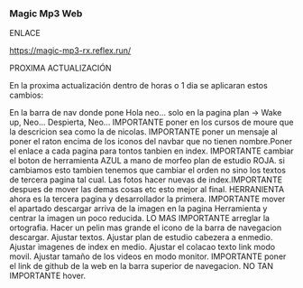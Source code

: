 ### Magic Mp3 Web ###


ENLACE

https://magic-mp3-rx.reflex.run/


PROXIMA ACTUALIZACIÓN

En la proxima actualización dentro de horas o 1 dia se aplicaran estos cambios:

En la barra de nav donde pone Hola neo... solo en la pagina plan -> Wake up, Neo... Despierta, Neo...
IMPORTANTE poner en los cursos de moure que la descricion sea como la de nicolas.
IMPORTANTE poner un mensaje al poner el raton encima de los iconos del navbar que no tienen nombre.Poner el enlace a cada pagina para tontos tanbien en index.
IMPORTANTE cambiar el boton de herramienta AZUL a mano de morfeo plan de estudio ROJA.
si cambiamos esto tambien tenemos que cambiar el orden no sino los textos de tercera pagina tal cual.
Las fotos hacer nuevas de index.IMPORTANTE despues de mover las demas cosas etc esto mejor al final.
HERRANIENTA ahora es la tercera pagina y desarrollador la primera.
IMPORTANTE mover el apartado descargar arriva de la imagen en la pagina Herramienta y centrar la imagen un poco reducida.
LO MAS IMPORTANTE arreglar la ortografia.
Hacer un pelin mas grande el icono de la barra de navegacion descargar.
Ajustar textos.
Ajustar plan de estudio cabezera a enmedio.
Ajustar imagenes de index en medio.
Ajustar el colacao texto link modo movil.
Ajustar tamaño de los videos en modo monitor.
IMPORTANTE poner el link de github de la web en la barra superior de navegacion.
NO TAN IMPORTANTE hover.
